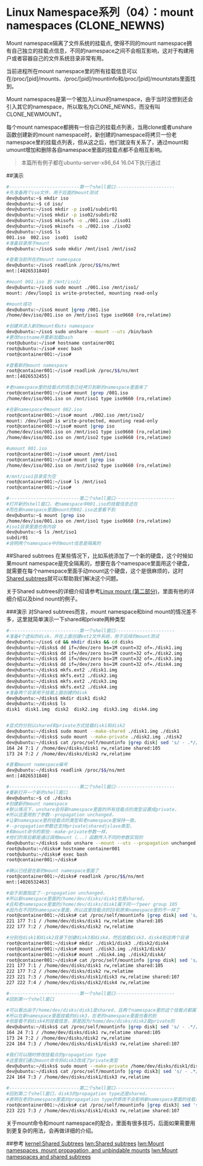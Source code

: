 # Linux Namespace系列（04）：mount namespaces (CLONE_NEWNS)

Mount namespace隔离了文件系统的挂载点, 使得不同的mount namespace拥有自己独立的挂载点信息，不同的namespace之间不会相互影响，这对于构建用户或者容器自己的文件系统目录非常有用。

当前进程所在mount namespace里的所有挂载信息可以在/proc/[pid]/mounts、/proc/[pid]/mountinfo和/proc/[pid]/mountstats里面找到。

Mount namespaces是第一个被加入Linux的namespace，由于当时没想到还会引入其它的namespace，所以取名为CLONE_NEWNS，而没有叫CLONE_NEWMOUNT。

每个mount namespace都拥有一份自己的挂载点列表，当用clone或者unshare函数创建新的mount namespace时，新创建的namespace将拷贝一份老namespace里的挂载点列表，但从这之后，他们就没有关系了，通过mount和umount增加和删除各自namespace里面的挂载点都不会相互影响。

>本篇所有例子都在ubuntu-server-x86_64 16.04下执行通过

##演示

```bash
#--------------------------第一个shell窗口----------------------
#先准备两个iso文件，用于后面的mount测试
dev@ubuntu:~$ mkdir iso
dev@ubuntu:~$ cd iso/
dev@ubuntu:~/iso$ mkdir -p iso01/subdir01
dev@ubuntu:~/iso$ mkdir -p iso02/subdir02
dev@ubuntu:~/iso$ mkisofs -o ./001.iso ./iso01
dev@ubuntu:~/iso$ mkisofs -o ./002.iso ./iso02
dev@ubuntu:~/iso$ ls
001.iso  002.iso  iso01  iso02
#准备目录用于mount
dev@ubuntu:~/iso$ sudo mkdir /mnt/iso1 /mnt/iso2

#查看当前所在的mount namespace
dev@ubuntu:~/iso$ readlink /proc/$$/ns/mnt
mnt:[4026531840]

#mount 001.iso 到 /mnt/iso1/
dev@ubuntu:~/iso$ sudo mount ./001.iso /mnt/iso1/
mount: /dev/loop1 is write-protected, mounting read-only

#mount成功
dev@ubuntu:~/iso$ mount |grep /001.iso
/home/dev/iso/001.iso on /mnt/iso1 type iso9660 (ro,relatime)

#创建并进入新的mount和uts namespace
dev@ubuntu:~/iso$ sudo unshare --mount --uts /bin/bash
#更改hostname并重新加载bash
root@ubuntu:~/iso# hostname container001
root@ubuntu:~/iso# exec bash
root@container001:~/iso#

#查看新的mount namespace
root@container001:~/iso# readlink /proc/$$/ns/mnt
mnt:[4026532455]

#老namespace里的挂载点的信息已经拷贝到新的namespace里面来了
root@container001:~/iso# mount |grep /001.iso
/home/dev/iso/001.iso on /mnt/iso1 type iso9660 (ro,relatime)

#在新namespace中mount 002.iso
root@container001:~/iso# mount ./002.iso /mnt/iso2/
mount: /dev/loop0 is write-protected, mounting read-only
root@container001:~/iso# mount |grep iso
/home/dev/iso/001.iso on /mnt/iso1 type iso9660 (ro,relatime)
/home/dev/iso/002.iso on /mnt/iso2 type iso9660 (ro,relatime)

#umount 001.iso
root@container001:~/iso# umount /mnt/iso1
root@container001:~/iso# mount |grep iso
/home/dev/iso/002.iso on /mnt/iso2 type iso9660 (ro,relatime)

#/mnt/iso1目录变为空
root@container001:~/iso# ls /mnt/iso1
root@container001:~/iso#

#--------------------------第二个shell窗口----------------------
#打开新的shell窗口，老namespace中001.iso的挂载信息还在
#而在新namespace里面mount的002.iso这里看不到
dev@ubuntu:~$ mount |grep iso
/home/dev/iso/001.iso on /mnt/iso1 type iso9660 (ro,relatime)
#iso1目录里面也有内容
dev@ubuntu:~$ ls /mnt/iso1
subdir01
#说明两个namespace中的mount信息是隔离的
```

##Shared subtrees
在某些情况下，比如系统添加了一个新的硬盘，这个时候如果mount namespace是完全隔离的，想要在各个namespace里面用这个硬盘，就需要在每个namespace里面手动mount这个硬盘，这个是很麻烦的，这时[Shared subtrees](https://www.kernel.org/doc/Documentation/filesystems/sharedsubtree.txt)就可以帮助我们解决这个问题。

关于Shared subtrees的详细介绍请参考[Linux mount (第二部分)](https://segmentfault.com/a/1190000006899213)，里面有他的详细介绍以及bind nount的例子。

###演示
对Shared subtrees而言，mount namespace和bind mount的情况差不多，这里就简单演示一下shared和private两种类型
```bash
#--------------------------第一个shell窗口----------------------
#准备4个虚拟的disk，并在上面创建ext2文件系统，用于后续的mount测试
dev@ubuntu:~/iso$ cd && mkdir disks && cd disks
dev@ubuntu:~/disks$ dd if=/dev/zero bs=1M count=32 of=./disk1.img
dev@ubuntu:~/disks$ dd if=/dev/zero bs=1M count=32 of=./disk2.img
dev@ubuntu:~/disks$ dd if=/dev/zero bs=1M count=32 of=./disk3.img
dev@ubuntu:~/disks$ dd if=/dev/zero bs=1M count=32 of=./disk4.img
dev@ubuntu:~/disks$ mkfs.ext2 ./disk1.img
dev@ubuntu:~/disks$ mkfs.ext2 ./disk2.img
dev@ubuntu:~/disks$ mkfs.ext2 ./disk3.img
dev@ubuntu:~/disks$ mkfs.ext2 ./disk4.img
#准备两个目录用于挂载上面创建的disk
dev@ubuntu:~/disks$ mkdir disk1 disk2
dev@ubuntu:~/disks$ ls
disk1  disk1.img  disk2  disk2.img  disk3.img  disk4.img


#显式的分别以shared和private方式挂载disk1和disk2
dev@ubuntu:~/disks$ sudo mount --make-shared ./disk1.img ./disk1
dev@ubuntu:~/disks$ sudo mount --make-private ./disk2.img ./disk2
dev@ubuntu:~/disks$ cat /proc/self/mountinfo |grep disk| sed 's/ - .*//'
164 24 7:1 / /home/dev/disks/disk1 rw,relatime shared:105
173 24 7:2 / /home/dev/disks/disk2 rw,relatime

#查看mount namespace编号
dev@ubuntu:~/disks$ readlink /proc/$$/ns/mnt
mnt:[4026531840]

#--------------------------第二个shell窗口----------------------
#重新打开一个新的shell窗口
dev@ubuntu:~$ cd ./disks
#创建新的mount namespace
#默认情况下，unshare会将新namespace里面的所有挂载点的类型设置成private，
#所以这里用到了参数--propagation unchanged，
#让新namespace里的挂载点的类型和老namespace里保持一致。
#--propagation参数还支持private|shared|slave类型，
#和mount命令的那些--make-private参数一样，
#他们的背后都是通过调用mount（...）函数传入不同的参数实现的
dev@ubuntu:~/disks$ sudo unshare --mount --uts --propagation unchanged /bin/bash
root@ubuntu:~/disks# hostname container001
root@ubuntu:~/disks# exec bash
root@container001:~/disks# 

#确认已经是在新的mount namespace里面了
root@container001:~/disks# readlink /proc/$$/ns/mnt
mnt:[4026532463]

#由于前面指定了--propagation unchanged，
#所以新namespace里面的/home/dev/disks/disk1也是shared，
#且和老namespace里面的/home/dev/disks/disk1属于同一个peer group 105
#因为在不同的namespace里面，所以这里挂载点的ID和原来namespace里的不一样了
root@container001:~/disks# cat /proc/self/mountinfo |grep disk| sed 's/ - .*//'
221 177 7:1 / /home/dev/disks/disk1 rw,relatime shared:105
222 177 7:2 / /home/dev/disks/disk2 rw,relatime

#分别在disk1和disk2目录下创建disk3和disk4，然后挂载disk3，disk4到这两个目录
root@container001:~/disks# mkdir ./disk1/disk3 ./disk2/disk4
root@container001:~/disks# mount ./disk3.img ./disk1/disk3/
root@container001:~/disks# mount ./disk4.img ./disk2/disk4/
root@container001:~/disks# cat /proc/self/mountinfo |grep disk| sed 's/ - .*//'
221 177 7:1 / /home/dev/disks/disk1 rw,relatime shared:105
222 177 7:2 / /home/dev/disks/disk2 rw,relatime
223 221 7:3 / /home/dev/disks/disk1/disk3 rw,relatime shared:107
227 222 7:4 / /home/dev/disks/disk2/disk4 rw,relatime

#--------------------------第一个shell窗口----------------------
#回到第一个shell窗口

#可以看出由于/home/dev/disks/disk1是shared，且两个namespace里的这个挂载点都属于peer group 105，
#所以在新namespace里面挂载的disk3，在老的namespace里面也看的到
#但是看不到disk4的挂载信息，那是因为/home/dev/disks/disk2是private的
dev@ubuntu:~/disks$ cat /proc/self/mountinfo |grep disk| sed 's/ - .*//'
164 24 7:1 / /home/dev/disks/disk1 rw,relatime shared:105
173 24 7:2 / /home/dev/disks/disk2 rw,relatime
224 164 7:3 / /home/dev/disks/disk1/disk3 rw,relatime shared:107

#我们可以随时修改挂载点的propagation type
#这里我们通过mount命令将disk3改成了private类型
dev@ubuntu:~/disks$ sudo mount --make-private /home/dev/disks/disk1/disk3
dev@ubuntu:~/disks$ cat /proc/self/mountinfo |grep disk3| sed 's/ - .*//'
224 164 7:3 / /home/dev/disks/disk1/disk3 rw,relatime

#--------------------------第二个shell窗口----------------------
#回到第二个shell窗口，disk3的propagation type还是shared，
#表明在老的namespace里面对propagation type的修改不会影响新namespace里面的挂载点
root@container001:~/disks# cat /proc/self/mountinfo |grep disk3| sed 's/ - .*//'
223 221 7:3 / /home/dev/disks/disk1/disk3 rw,relatime shared:107

```


关于mount命令和mount namespace的配合，里面有很多技巧，后面如果需要用到更复杂的用法，会再做详细的介绍。

##参考
[kernel:Shared Subtrees](https://www.kernel.org/doc/Documentation/filesystems/sharedsubtree.txt)
[lwn:Shared subtrees](https://lwn.net/Articles/159077/)
[lwn:Mount namespaces, mount propagation, and unbindable mounts](https://lwn.net/Articles/690679/)
[lwn:Mount namespaces and shared subtrees](https://lwn.net/Articles/689856/)